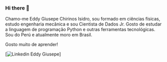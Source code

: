 ### Hi there 👋

Chamo-me Eddy Giusepe Chirinos Isidro, sou formado em ciências físicas, estudo engenharia mecânica e sou Cientista de Dados Jr. Gosto de estudar a linguagem de programação Python e outras ferramentas tecnológicas. Sou do Perú e atualmente moro em Brasil.

Gosto muito de aprender!

[![Linkedin Eddy Giusepe](https://www.linkedin.com/in/eddy-giusepe-chirinos-isidro-85a43a42/)]



